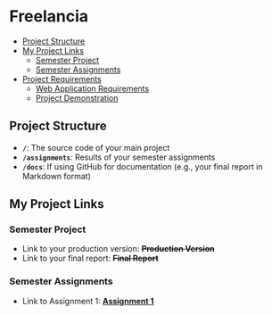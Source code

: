 # Freelancia <!-- omit in toc -->

- [Project Structure](#project-structure)
- [My Project Links](#my-project-links)
  - [Semester Project](#semester-project)
  - [Semester Assignments](#semester-assignments)
- [Project Requirements](#project-requirements)
  - [Web Application Requirements](#web-application-requirements)
  - [Project Demonstration](#project-demonstration)

## Project Structure

- **`/`**: The source code of your main project
- **`/assignments`**: Results of your semester assignments
- **`/docs`**: If using GitHub for documentation (e.g., your final report in Markdown format)

## My Project Links

### Semester Project

- Link to your production version: ~~**Production Version**~~ <!-- Replace with actual URL -->
- Link to your final report: ~~**Final Report**~~ <!-- Replace with actual URL -->

<!-- Add more as necessary -->

### Semester Assignments

- Link to Assignment 1: [**Assignment 1**](https://drive.google.com/file/d/1K1qJyKUbno3wWS6EiBesS6-KDJvlFuiO/view?usp=drive_link) <!-- Replace with actual URL -->
<!-- Add more assignments as necessary -->
